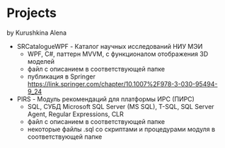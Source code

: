 # Projects
by Kurushkina Alena

- SRCatalogueWPF - Каталог научных исследований НИУ МЭИ 
	- WPF, C#, паттерн MVVM, с функционалом отображения 3D моделей 
	- файл с описанием в соответствующей папке
	- публикация в Springer https://link.springer.com/chapter/10.1007%2F978-3-030-95494-9_24
- PIRS - Модуль рекомендаций для платформы ИРС (ПИРС)
	- SQL, СУБД Microsoft SQL Server (MS SQL), T-SQL, SQL Server Agent, Regular Expressions, CLR
	- файл с описанием в соответствующей папке
	- некоторые файлы .sql со скриптами и процедурами модуля в соответствующей папке
